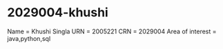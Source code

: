 # 2029004-khushi
Name = Khushi Singla
URN = 2005221
CRN = 2029004
Area of interest = java,python,sql
